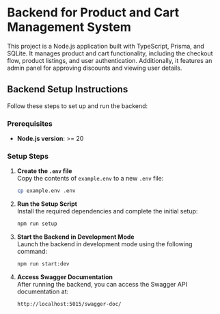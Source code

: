 # Backend for Product and Cart Management System

This project is a Node.js application built with TypeScript, Prisma, and SQLite. It manages product and cart functionality, including the checkout flow, product listings, and user authentication. Additionally, it features an admin panel for approving discounts and viewing user details.

## Backend Setup Instructions

Follow these steps to set up and run the backend:

### Prerequisites
- **Node.js version**: >= 20

### Setup Steps

1. **Create the `.env` file**  
   Copy the contents of `example.env` to a new `.env` file:
   ```bash
   cp example.env .env
   ```

2. **Run the Setup Script**  
   Install the required dependencies and complete the initial setup:
   ```bash
   npm run setup
   ```

3. **Start the Backend in Development Mode**  
   Launch the backend in development mode using the following command:
   ```bash
   npm run start:dev
   ```

4. **Access Swagger Documentation**  
   After running the backend, you can access the Swagger API documentation at:
   ```
   http://localhost:5015/swagger-doc/